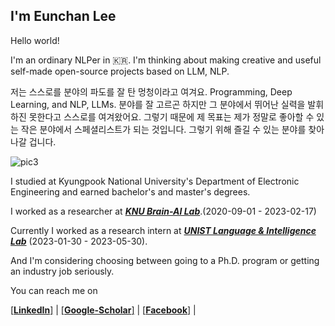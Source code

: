 
## I'm Eunchan Lee

Hello world! 

I'm an ordinary NLPer in 🇰🇷.  I'm thinking about making creative and useful self-made open-source projects based on LLM, NLP.

저는 스스로를 분야의 파도를 잘 탄 멍청이라고 여겨요. Programming, Deep Learning, and NLP, LLMs. 분야를 잘 고르곤 하지만 그 분야에서 뛰어난 실력을 발휘하진 못한다고 스스로를 여겨왔어요. 
그렇기 때문에 제 목표는 제가 정말로 좋아할 수 있는 작은 분야에서 스페셜리스트가 되는 것입니다. 그렇기 위해 즐길 수 있는 분야를 찾아나갈 겁니다. 





![pic3](https://github.com/purang2/purang2/assets/46081500/de055688-cf1a-4e87-977b-b5c9d1c737f4)


I studied at Kyungpook National University's Department of Electronic Engineering and earned bachelor's and master's degrees. 

I worked as a researcher at ***[KNU Brain-AI Lab](https://knu-brainai.github.io/)***.(2020-09-01 - 2023-02-17)

Currently I worked as a research intern at ***[UNIST Language & Intelligence Lab](https://sites.google.com/view/language-intelligence-lab/home?authuser=0)*** (2023-01-30 - 2023-05-30).

And I'm considering choosing between going to a Ph.D. program or getting an industry job seriously.




You can reach me on

[[**LinkedIn**]](https://www.linkedin.com/in/eunchan-lee-a21953209/) | [[**Google-Scholar**]](https://scholar.google.com/citations?user=stfV6M8AAAAJ&hl=ko) | [[**Facebook**]](https://www.facebook.com/profile.php?id=100003388221714) |  



